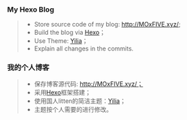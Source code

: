 
### My Hexo Blog
> - Store source code of my blog: http://MOxFIVE.xyz/;
> - Build the blog via [Hexo](https://hexo.io/)；
> - Use Theme: [Yilia](https://github.com/litten/hexo-theme-yilia)；
> - Explain all changes in the commits.

### 我的个人博客
> - 保存博客源代码: http://MOxFIVE.xyz/；
> - 采用[Hexo](https://hexo.io/)框架搭建；
> - 使用国人litten的简洁主题：[Yilia](https://github.com/litten/hexo-theme-yilia)；
> - 主题按个人需要的进行修改。

